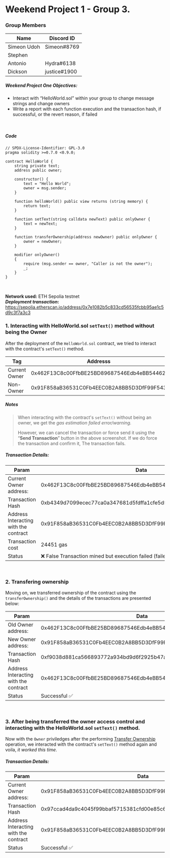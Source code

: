# Weekend Project 1 - Group 3.

### Group Members
| Name      | Discord ID |
| --------- | -----------|
| Simeon Udoh | Simeon#8769 |
| Stephen | | notchobby#9705 |
| Antonio | Hydra#6138 |
| Dickson | justice#1900 |

##### Weekend Project One Objectives:

- Interact with “HelloWorld.sol” within your group to change message strings and change owners
- Write a report with each function execution and the transaction hash, if successful, or the revert reason, if failed

<br>

##### Code
``` solidity
// SPDX-License-Identifier: GPL-3.0
pragma solidity >=0.7.0 <0.9.0;

contract HelloWorld {
    string private text;
    address public owner;

    constructor() {
        text = "Hello World";
        owner = msg.sender;
    }

    function helloWorld() public view returns (string memory) {
        return text;
    }

    function setText(string calldata newText) public onlyOwner {
        text = newText;
    }

    function transferOwnership(address newOwner) public onlyOwner {
        owner = newOwner;
    }

    modifier onlyOwner()
    {
        require (msg.sender == owner, "Caller is not the owner");
        _;
    }
}
```

<br>


**Network used:** ETH Sepolia testnet<br>
***Deployment transaction*:** https://sepolia.etherscan.io/address/0x7e1082b5c833cd56535fcbb95ae1c5d9c3f7a3c3

### 1.  Interacting with HelloWorld.sol `setText()` method without being the Owner

After the deployment of the `HelloWorld.sol` contract, we tried to interact with the contract's `setText()` method. 

| Tag |  Addresss |
| ---- |  ------------- |
| Current Owner | 0x462F13C8c00FfbBE25BD89687546Edb4eBB54462 |
| Non-Owner | 0x91F858aB36531C0Fb4EEC0B2A8BB5D3DfF99F543 |

##### Notes
>When interacting with the contract's `setText()` without being an owner, we get the *gas estimation failed error/warning.*
>
>However, we can cancel the transaction or force send it using the “**Send Transaction**” button in the above screenshot. If we do force the transaction and confirm it, The transaction fails. 



##### Transaction Details: 
| Param | Data
| ---------------------- | ---------------|
| Current Owner address: | 0x462F13C8c00FfbBE25BD89687546Edb4eBB54462 |
| Transaction Hash  |  0xb4349d7099ecec77ca0a347681d5fdffa1cfe5d54bdec51fb2a1953bc3b21c43 |
| Address Interacting with the contract |  0x91F858aB36531C0Fb4EEC0B2A8BB5D3DfF99F543 |
| Transaction cost | 24451 gas |
| Status | ❌ False Transaction mined but execution failed (failed tx). | 

<br>

### 2.  Transfering ownership

Moving on, we transferred ownership of the contract using the `transferOwnership()` and the details of the transactions are presented below: 

| Param | Data
| ---------------------- | ---------------|
| Old Owner address: | 0x462F13C8c00FfbBE25BD89687546Edb4eBB54462 |
| New Owner address: | 0x91F858aB36531C0Fb4EEC0B2A8BB5D3DfF99F543 |
| Transaction Hash  |  0xf9038d881ca566893772a934bd9d6f2925b47a0e9d7fc6af7ca2a030aa0f2dad |
| Address Interacting with the contract |  0x462F13C8c00FfbBE25BD89687546Edb4eBB54462 |
| Status | Successful ✅ |
 
<br>

### 3. After being transferred the owner access control and interacting with the HelloWorld.sol `setText()`  method. 

Now with the `Owner` priviledges after the performing [Transfer Ownership](#2-transfering-ownership) operation, we interacted with the contract's `setText()` method again and voila, *it worked this time*.


##### Transaction Details: 
| Param | Data
| ---------------------- | ---------------|
| Current Owner address: | 0x91F858aB36531C0Fb4EEC0B2A8BB5D3DfF99F543 |
| Transaction Hash  |  0x97ccad4da9c4045f99bbaf5715381cfd00e85c6a8411bdbec461cb4ead887943 |
| Address Interacting with the contract |  0x91F858aB36531C0Fb4EEC0B2A8BB5D3DfF99F543 |
| Status | Successful ✅ | 




